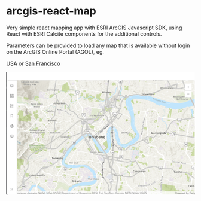 # arcgis-react-map
Very simple react mapping app with ESRI ArcGIS Javascript SDK, using React with ESRI Calcite components for the additional controls.

Parameters can be provided to load any map that is available without login on the ArcGIS Online Portal (AGOL), eg.

[USA](https://arcgis-react-map.netlify.app/?mapId=f2e9b762544945f390ca4ac3671cfa72) or
[San Francisco](https://arcgis-react-map.netlify.app/?mapId=bad7aec9c85040b882de64b8224f174c)

![Screenshot](screenshot.png)

